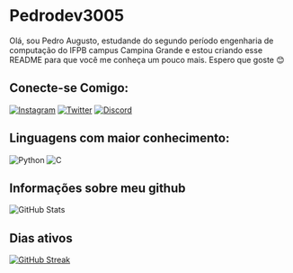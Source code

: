# Pedrodev3005
Olá, sou Pedro Augusto, estudande do segundo período engenharia de computação do IFPB campus Campina Grande e estou criando esse README para que você me conheça um pouco mais. Espero que goste 😊

## Conecte-se Comigo:
[![Instagram](https://img.shields.io/badge/Instagram-000?style=for-the-badge&logo=instagram)](https://www.instagram.com/pedroaugusto1120/)
[![Twitter](https://img.shields.io/badge/Twitter-000?style=for-the-badge&logo=twitter)](https://twitter.com/pedrof130)
[![Discord](https://img.shields.io/badge/Discord-000?style=for-the-badge&logo=discord)](https://www.discord.com/in/augustopedro/)

## Linguagens com maior conhecimento:
![Python](https://img.shields.io/badge/Python-000?style=for-the-badge&logo=python)
	![C](https://img.shields.io/badge/C-000?style=for-the-badge&logo=c)

## Informações sobre meu github
![GitHub Stats](https://github-readme-stats.vercel.app/api?username=pedrodev3005&theme=transparent&bg_color=003&border_color=30A3DC&show_icons=true&icon_color=30A3DC&title_color=E94D5F&text_color=FFF)

## Dias ativos
[![GitHub Streak](https://streak-stats.demolab.com/?user=pedrodev3005&theme=bear&background=000&border=30A3DC&dates=FFF)](https://git.io/streak-stats)

